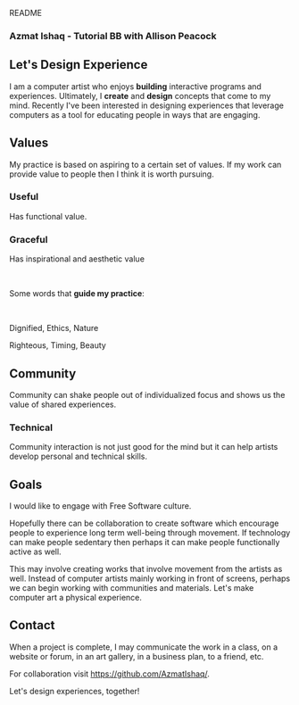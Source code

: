 README

### Azmat Ishaq - Tutorial BB with Allison Peacock

## Let's Design Experience 

I am a computer artist who enjoys **building** interactive programs and experiences. Ultimately, I **create** and **design** concepts that come to my mind. Recently I've been interested in designing experiences that leverage computers as a tool for educating people in ways that are engaging.

## Values 

My practice is based on aspiring to a certain set of values. If my work can provide value to people then I think it is worth pursuing.

### Useful

Has functional value.  

### Graceful

Has inspirational and aesthetic value 

</br>

Some words that **guide my practice**:

</br>

Dignified,    Ethics,    Nature

Righteous,    Timing,    Beauty

## Community

Community can shake people out of individualized focus and shows us the value of shared experiences.

### Technical

Community interaction is not just good for the mind but it can help artists develop personal and technical skills.

## Goals

I would like to engage with Free Software culture.  

Hopefully there can be collaboration to create software which encourage people to experience long term well-being through movement. If technology can make people sedentary then perhaps it can make people functionally active as well.

This may involve creating works that involve movement from the artists as well. Instead of computer artists mainly working in front of screens, perhaps we can begin working with communities and materials. Let's make computer art a physical experience.

## Contact

When a project is complete, I may communicate the work in a class, on a website or forum, in an art gallery, in a business plan, to a friend, etc.

For collaboration visit https://github.com/AzmatIshaq/.

Let's design experiences, together! 




